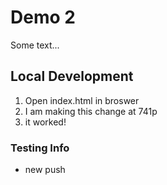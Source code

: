 # Demo 2 

Some text...

## Local Development 
1. Open index.html in broswer 
2. I am making this change at 741p 
3. it worked! 

### Testing Info 
- new push 
